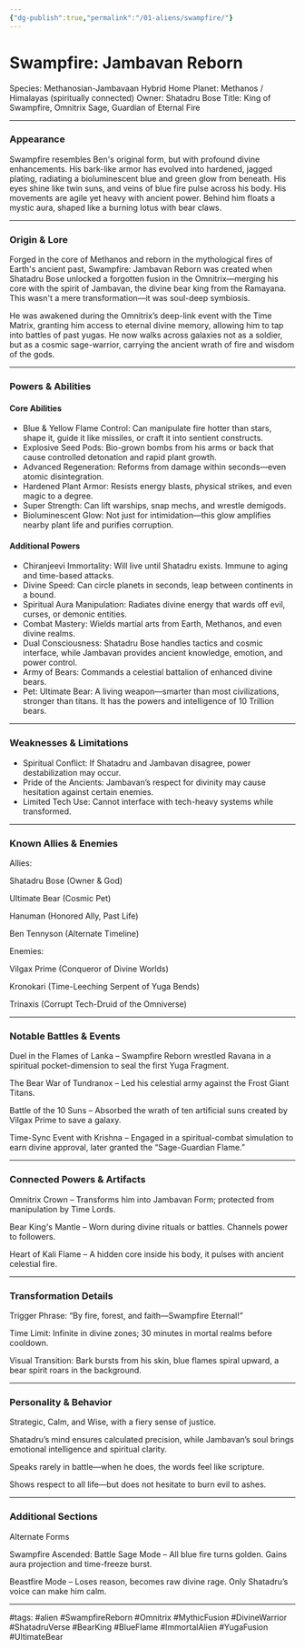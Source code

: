 ```yaml
---
{"dg-publish":true,"permalink":"/01-aliens/swampfire/"}
---
```


# Swampfire: Jambavan Reborn

Species: Methanosian-Jambavaan Hybrid
Home Planet: Methanos / Himalayas (spiritually connected)
Owner: Shatadru Bose
Title: King of Swampfire, Omnitrix Sage, Guardian of Eternal Fire

---

### Appearance

Swampfire resembles Ben's original form, but with profound divine enhancements. His bark-like armor has evolved into hardened, jagged plating, radiating a bioluminescent blue and green glow from beneath. His eyes shine like twin suns, and veins of blue fire pulse across his body. His movements are agile yet heavy with ancient power. Behind him floats a mystic aura, shaped like a burning lotus with bear claws.

---

### Origin & Lore

Forged in the core of Methanos and reborn in the mythological fires of Earth's ancient past, Swampfire: Jambavan Reborn was created when Shatadru Bose unlocked a forgotten fusion in the Omnitrix—merging his core with the spirit of Jambavan, the divine bear king from the Ramayana. This wasn't a mere transformation—it was soul-deep symbiosis.

He was awakened during the Omnitrix’s deep-link event with the Time Matrix, granting him access to eternal divine memory, allowing him to tap into battles of past yugas. He now walks across galaxies not as a soldier, but as a cosmic sage-warrior, carrying the ancient wrath of fire and wisdom of the gods.

---

### Powers & Abilities

#### Core Abilities

- Blue & Yellow Flame Control: Can manipulate fire hotter than stars, shape it, guide it like missiles, or craft it into sentient constructs.
- Explosive Seed Pods: Bio-grown bombs from his arms or back that cause controlled detonation and rapid plant growth.
- Advanced Regeneration: Reforms from damage within seconds—even atomic disintegration.
- Hardened Plant Armor: Resists energy blasts, physical strikes, and even magic to a degree.
- Super Strength: Can lift warships, snap mechs, and wrestle demigods.
- Bioluminescent Glow: Not just for intimidation—this glow amplifies nearby plant life and purifies corruption.

#### Additional Powers

- Chiranjeevi Immortality: Will live until Shatadru exists. Immune to aging and time-based attacks.
- Divine Speed: Can circle planets in seconds, leap between continents in a bound.
- Spiritual Aura Manipulation: Radiates divine energy that wards off evil, curses, or demonic entities.
- Combat Mastery: Wields martial arts from Earth, Methanos, and even divine realms.
- Dual Consciousness: Shatadru Bose handles tactics and cosmic interface, while Jambavan provides ancient knowledge, emotion, and power control.
- Army of Bears: Commands a celestial battalion of enhanced divine bears.
- Pet: Ultimate Bear: A living weapon—smarter than most civilizations, stronger than titans. It has the powers and intelligence of 10 Trillion bears.

---

### Weaknesses & Limitations

- Spiritual Conflict: If Shatadru and Jambavan disagree, power destabilization may occur.
- Pride of the Ancients: Jambavan’s respect for divinity may cause hesitation against certain enemies.
- Limited Tech Use: Cannot interface with tech-heavy systems while transformed.

---

### Known Allies & Enemies

Allies:

Shatadru Bose (Owner & God)

Ultimate Bear (Cosmic Pet)

Hanuman (Honored Ally, Past Life)

Ben Tennyson (Alternate Timeline)


Enemies:

Vilgax Prime (Conqueror of Divine Worlds)

Kronokari (Time-Leeching Serpent of Yuga Bends)

Trinaxis (Corrupt Tech-Druid of the Omniverse)



---

### Notable Battles & Events

Duel in the Flames of Lanka – Swampfire Reborn wrestled Ravana in a spiritual pocket-dimension to seal the first Yuga Fragment.

The Bear War of Tundranox – Led his celestial army against the Frost Giant Titans.

Battle of the 10 Suns – Absorbed the wrath of ten artificial suns created by Vilgax Prime to save a galaxy.

Time-Sync Event with Krishna – Engaged in a spiritual-combat simulation to earn divine approval, later granted the “Sage-Guardian Flame.”



---

### Connected Powers & Artifacts

Omnitrix Crown – Transforms him into Jambavan Form; protected from manipulation by Time Lords.

Bear King's Mantle – Worn during divine rituals or battles. Channels power to followers.

Heart of Kali Flame – A hidden core inside his body, it pulses with ancient celestial fire.



---

### Transformation Details

Trigger Phrase: “By fire, forest, and faith—Swampfire Eternal!”

Time Limit: Infinite in divine zones; 30 minutes in mortal realms before cooldown.

Visual Transition: Bark bursts from his skin, blue flames spiral upward, a bear spirit roars in the background.



---

### Personality & Behavior

Strategic, Calm, and Wise, with a fiery sense of justice.

Shatadru’s mind ensures calculated precision, while Jambavan’s soul brings emotional intelligence and spiritual clarity.

Speaks rarely in battle—when he does, the words feel like scripture.

Shows respect to all life—but does not hesitate to burn evil to ashes.



---

### Additional Sections

Alternate Forms

Swampfire Ascended: Battle Sage Mode – All blue fire turns golden. Gains aura projection and time-freeze burst.

Beastfire Mode – Loses reason, becomes raw divine rage. Only Shatadru’s voice can make him calm.

---

#tags: #alien #SwampfireReborn #Omnitrix #MythicFusion #DivineWarrior #ShatadruVerse #BearKing #BlueFlame #ImmortalAlien #YugaFusion #UltimateBear